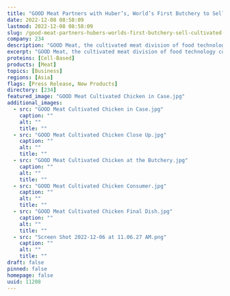 ```yaml
---
title: "GOOD Meat Partners with Huber’s, World’s First Butchery to Sell Cultivated Meat"
date: 2022-12-08 08:58:09
lastmod: 2022-12-08 08:58:09
slug: /good-meat-partners-hubers-worlds-first-butchery-sell-cultivated-meat
company: 234
description: "GOOD Meat, the cultivated meat division of food technology company Eat Just, Inc., announced today that Huber’s Butchery, one of Singapore’s premier producers and suppliers of high-quality meat products, will become the first butchery in the world to sell and serve cultivated meat."
excerpt: "GOOD Meat, the cultivated meat division of food technology company Eat Just, Inc., announced today that Huber’s Butchery, one of Singapore’s premier producers and suppliers of high-quality meat products, will become the first butchery in the world to sell and serve cultivated meat."
proteins: [Cell-Based]
products: [Meat]
topics: [Business]
regions: [Asia]
flags: [Press Release, New Products]
directory: [234]
featured_image: "GOOD Meat Cultivated Chicken in Case.jpg"
additional_images:
  - src: "GOOD Meat Cultivated Chicken in Case.jpg"
    caption: ""
    alt: ""
    title: ""
  - src: "GOOD Meat Cultivated Chicken Close Up.jpg"
    caption: ""
    alt: ""
    title: ""
  - src: "GOOD Meat Cultivated Chicken at the Butchery.jpg"
    caption: ""
    alt: ""
    title: ""
  - src: "GOOD Meat Cultivated Chicken Consumer.jpg"
    caption: ""
    alt: ""
    title: ""
  - src: "GOOD Meat Cultivated Chicken Final Dish.jpg"
    caption: ""
    alt: ""
    title: ""
  - src: "Screen Shot 2022-12-06 at 11.06.27 AM.png"
    caption: ""
    alt: ""
    title: ""
draft: false
pinned: false
homepage: false
uuid: 11208
---
```

